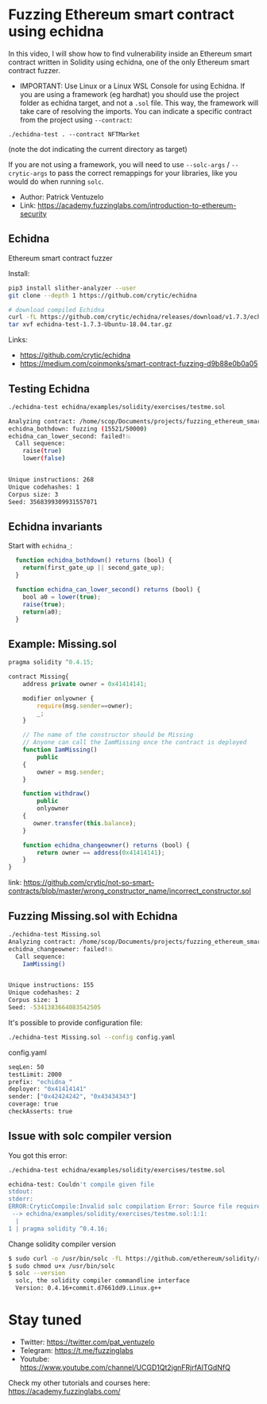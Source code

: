 # Fuzzing Ethereum smart contract using echidna

In this video, I will show how to find vulnerability inside an Ethereum smart contract written in Solidity using echidna, one of the only Ethereum smart contract fuzzer.

- IMPORTANT: Use Linux or a Linux WSL Console for using Echidna. If you are using a framework (eg hardhat) you should use the project folder as echidna target, and not a ```.sol``` file. This way, the framework will take care of resolving the imports. You can indicate a specific contract from the project using ```--contract```:

```
./echidna-test . --contract NFTMarket
```
(note the dot indicating the current directory as target)

If you are not using a framework, you will need to use ```--solc-args``` / ```--crytic-args``` to pass the correct remappings for your libraries, like you would do when running ```solc```.

- Author: Patrick Ventuzelo 
- Link: https://academy.fuzzinglabs.com/introduction-to-ethereum-security

## Echidna

Ethereum smart contract fuzzer

Install:
``` sh
pip3 install slither-analyzer --user
git clone --depth 1 https://github.com/crytic/echidna

# download compiled Echidna
curl -fL https://github.com/crytic/echidna/releases/download/v1.7.3/echidna-test-1.7.3-Ubuntu-18.04.tar.gz -o echidna-test-1.7.3-Ubuntu-18.04.tar.gz
tar xvf echidna-test-1.7.3-Ubuntu-18.04.tar.gz
```

Links:
- https://github.com/crytic/echidna
- https://medium.com/coinmonks/smart-contract-fuzzing-d9b88e0b0a05

## Testing Echidna

``` sh
./echidna-test echidna/examples/solidity/exercises/testme.sol

Analyzing contract: /home/scop/Documents/projects/fuzzing_ethereum_smart_contract/echidna/examples/solidity/exercises/testme.sol:Canal
echidna_bothdown: fuzzing (15521/50000)
echidna_can_lower_second: failed!💥  
  Call sequence:
    raise(true)
    lower(false)


Unique instructions: 268
Unique codehashes: 1
Corpus size: 3
Seed: 3568399309931557071
```

## Echidna invariants

Start with `echidna_`:
``` js
  function echidna_bothdown() returns (bool) {
    return(first_gate_up || second_gate_up);
  }

  function echidna_can_lower_second() returns (bool) {
    bool a0 = lower(true);
    raise(true);
    return(a0);
  }
```

## Example: Missing.sol

``` js
pragma solidity ^0.4.15;

contract Missing{
    address private owner = 0x41414141;

    modifier onlyowner {
        require(msg.sender==owner);
        _;
    }

    // The name of the constructor should be Missing
    // Anyone can call the IamMissing once the contract is deployed
    function IamMissing()
        public 
    {
        owner = msg.sender;
    }

    function withdraw() 
        public 
        onlyowner
    {
       owner.transfer(this.balance);
    }

    function echidna_changeowner() returns (bool) {
        return owner == address(0x41414141);
    }
}
```

link: https://github.com/crytic/not-so-smart-contracts/blob/master/wrong_constructor_name/incorrect_constructor.sol

## Fuzzing Missing.sol with Echidna 

``` sh
./echidna-test Missing.sol
Analyzing contract: /home/scop/Documents/projects/fuzzing_ethereum_smart_contract/Missing.sol:Missing
echidna_changeowner: failed!💥  
  Call sequence:
    IamMissing()


Unique instructions: 155
Unique codehashes: 2
Corpus size: 1
Seed: -5341383664083542505
```

It's possible to provide configuration file: 
``` sh
./echidna-test Missing.sol --config config.yaml
```

config.yaml
``` sh
seqLen: 50
testLimit: 2000
prefix: "echidna_"
deployer: "0x41414141"
sender: ["0x42424242", "0x43434343"]
coverage: true
checkAsserts: true
```

## Issue with solc compiler version

You got this error:
``` sh
./echidna-test echidna/examples/solidity/exercises/testme.sol

echidna-test: Couldn't compile given file
stdout:
stderr:
ERROR:CryticCompile:Invalid solc compilation Error: Source file requires different compiler version (current compiler is 0.8.1+commit.df193b15.Linux.g++) - note that nightly builds are considered to be strictly less than the released version
 --> echidna/examples/solidity/exercises/testme.sol:1:1:
  |
1 | pragma solidity ^0.4.16;
```

Change solidity compiler version
``` sh
$ sudo curl -o /usr/bin/solc -fL https://github.com/ethereum/solidity/releases/download/v0.4.16/solc-static-linux
$ sudo chmod u+x /usr/bin/solc
$ solc --version
  solc, the solidity compiler commandline interface
  Version: 0.4.16+commit.d7661dd9.Linux.g++
```

# Stay tuned

- Twitter: https://twitter.com/pat_ventuzelo
- Telegram: https://t.me/fuzzinglabs
- Youtube: https://www.youtube.com/channel/UCGD1Qt2jgnFRjrfAITGdNfQ

Check my other tutorials and courses here: https://academy.fuzzinglabs.com/
